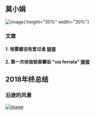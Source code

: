 
## 莫小娟

![image](https://xiaojuanmo.github.io/figs/莫小娟_2016.JPG){:height="30%" width="30%"}
    
<!--

-->


### 文章

#### 1. 埃雷娜没有爱过谁 [链接](https://www.jianshu.com/p/eb4d9c33d7ba)

#### 2. 第一次体验铁索攀岩 "via ferrata" [链接](https://www.jianshu.com/p/19746efaddd0)


## 2018年终总结

### 沿途的风景
    
    
[![image](http://xiaojuanmo.github.io/figs/风景.jpg)](http://www.56.com/u34/v_MTU1MDEyNTUx.html)
